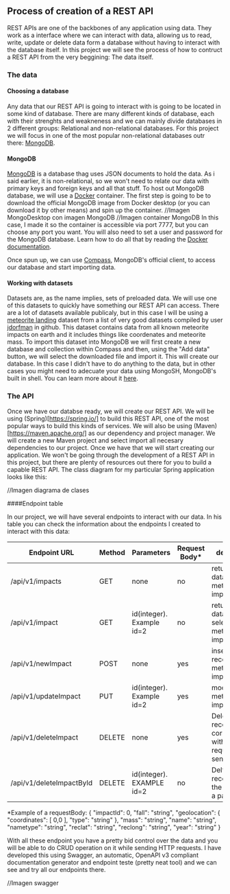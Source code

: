 ## Process of creation of a REST API
REST APIs are one of the backbones of any application using data. They work as a interface where we can interact with data, allowing us to read, write, update or delete data form a database without having to interact with the database itself. In this project
we will see the process of how to contruct a REST API from the very beggining: The data itself.

### The data
#### Choosing a database

Any data that our REST API is going to interact with is going to be located in some kind of database. There are many different kinds of database, each with their strenghts and weakneness and we can mainly divide databases in 2 different groups: Relational
and non-relational databases. For this project we will focus in one of the most popular non-relational databases outr there: [MongoDB](https://www.mongodb.com/es).
#### MongoDB

[MongoDB](https://www.mongodb.com/es) is a database thag uses JSON documents to hold the data. As i said earlier, it is non-relational, so we won't need to relate our data with primary keys and foreign keys and all that stuff. 
To host out MongoDB database, we will use a [Docker](https://www.docker.com/) container. 
The first step is going to be to download the official MongoDB image from Docker desktop (or you can download it by other means) and spin up the container.
//Imagen MongoDesktop con imagen MongoDB
//Imagen container MongoDB
In this case, I made it so the container is accessible via port 7777, but you can choose any port you want. You will also need to set a user and password for the MongoDB database. Learn how to do all that by reading the [Docker documentation](https://docs.docker.com/).

Once spun up, we can use [Compass](https://www.mongodb.com/products/tools/compass), MongoDB's official client, to access our database and start importing data.

#### Working with datasets

Datasets are, as the name implies, sets of preloaded data. We will use one of this datasets to quickly have something our REST API can access. There are a lot of datasets available publicaly, but in this case I will be using a [meteorite landing](https://github.com/jdorfman/awesome-json-datasets?tab=readme-ov-file#nasa) dataset from a list of very good datasets compiled by user [jdorfman](ttps://github.com/jdorfman) in github. This dataset contains data from all known meteorite impacts on earth and it includes things like coordenates and meteorite mass. To import this dataset into MongoDB we will first create a new database and collection within Compass and then, using the "Add data" button, we will select the downloaded file and import it. This will create our database. In this case I didn't have to do anything to the data, but in other cases you might need to adecuate your data using MongoSH, MongoDB's built in shell. You can learn more about it [here](https://www.mongodb.com/docs/mongodb-shell/).

### The API

Once we have our databse ready, we will create our REST API. We will be using (Spring)[https://spring.io/] to build this REST API, one of the most popular ways to build this kinds of services. We will also be using (Maven)[https://maven.apache.org/] as our dependency and project manager. We will create a new Maven project and select import all necesary dependencies to our project. Once we have that we will start creating our application. We won't be going through the development of a REST API in this project, but there are plenty of resources out there for you to build a capable REST API. The class diagram for my particular Spring application looks like this:

//Imagen diagrama de clases

####Endpoint table

In our project, we will have several endpoints to interact with our data. In his table you can check the information about the endpoints I created to interact with this data:

| Endpoint URL             | Method | Parameters                | Request  Body*       | description
|--------------------------|--------|---------------------------|----------------------|------------------------------------------------------------|
| /api/v1/impacts          |  GET   | none                      | no                   | returns all the data from meteorite impacts                |
| /api/v1/impact           |  GET   | id(integer). Example id=2 | no                   | returns the data from the selected meteorite impact        |
| /api/v1/newImpact        |  POST  | none                      | yes                  | inserts a new record of a meteorite impact                 |
| /api/v1/updateImpact     |  PUT   | id(integer). Example id=2 | yes                  | modifies a meteorite impact record                         |
| /api/v1/deleteImpact     | DELETE | none                      | yes                  | Deletes the record corresponding with the requestBody sent |
| /api/v1/deleteImpactById  | DELETE | id(integer). EXAMPLE id=2 | no                  | Deltes the record with the id sent as a parameter          |

*Example of a requestBody:
  {
  "impactId": 0,
  "fall": "string",
  "geolocation": {
    "coordinates": [
      0,0
    ],
    "type": "string"
  },
  "mass": "string",
  "name": "string",
  "nametype": "string",
  "reclat": "string",
  "reclong": "string",
  "year": "string"
}

With all these endpoint you have a pretty bid control over the data and you will be able to do CRUD operation on it while sending HTTP requests. I have developed this using Swagger, an automatic, OpenAPI v3
compliant documentation generator and endpoint teste (pretty neat tool) and we can see and try all our endpoints there.  

//Imagen swagger


